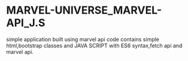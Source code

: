 # MARVEL-UNIVERSE_MARVEL-API_J.S
simple application built using marvel api
code contains simple html,bootstrap classes and JAVA SCRIPT with ES6 syntax,fetch api and marvel api.

